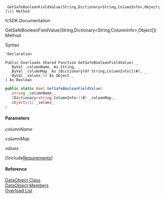 ﻿     GetSafeBooleanFieldValue(String,Dictionary<String,ColumnInfo>,Object\[\]) Method                                                   

fcSDK Documentation

GetSafeBooleanFieldValue(String,Dictionary<String,ColumnInfo>,Object\[\]) Method

Syntax

```vbnet
'Declaration

Public Overloads Shared Function GetSafeBooleanFieldValue( _
   ByVal _columnName_ As String, _
   ByVal _columnMap_ As [Dictionary(Of String,ColumnInfo)](#), _
   ByVal _values_() As Object _
) As Boolean
```

```csharp
public static bool GetSafeBooleanFieldValue( 
   string _columnName_,
   [Dictionary<string,ColumnInfo>](#) _columnMap_,
   object\[\] _values_
)
```

#### Parameters

_columnName_

_columnMap_

_values_

[!include[Requirements](../partials/requirements.md)]

#### Reference

[DataObject Class](fcSDK~FChoice.Foundation.DataObjects.DataObject.md)  
[DataObject Members](fcSDK~FChoice.Foundation.DataObjects.DataObject_members.md)  
[Overload List](fcSDK~FChoice.Foundation.DataObjects.DataObject~GetSafeBooleanFieldValue.md)